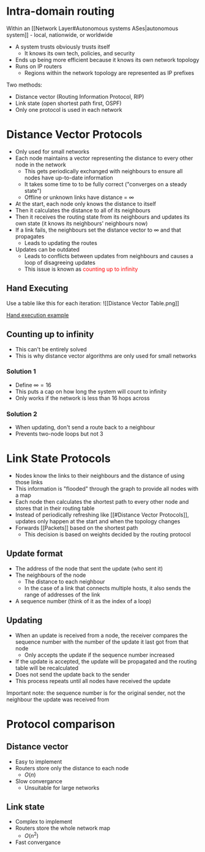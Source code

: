 # Intra-domain routing
Within an [[Network Layer#Autonomous systems ASes|autonomous system]] - local, nationwide, or worldwide

- A system trusts obviously trusts itself
	- It knows its own tech, policies, and security
- Ends up being more efficient because it knows its own network topology
- Runs on IP routers
	- Regions within the network topology are represented as IP prefixes

Two methods:
- Distance vector (Routing Information Protocol, RIP)
- Link state (open shortest path first, OSPF)
- Only one protocol is used in each network

# Distance Vector Protocols
- Only used for small networks
- Each node maintains a vector representing the distance to every other node in the network
	- This gets periodically exchanged with neighbours to ensure all nodes have up-to-date information
	- It takes some time to to be fully correct ("converges on a steady state")
	- Offline or unknown links have distance = $\infty$
- At the start, each node only knows the distance to itself
- Then it calculates the distance to all of its neighbours
- Then it receives the routing state from its neighbours and updates its own state (it knows its neighbours' neighbours now)
- If a link fails, the neighbours set the distance vector to $\infty$ and that propagates
	- Leads to updating the routes
- Updates can be outdated
	- Leads to conflicts between updates from neighbours and causes a loop of disagreeing updates
	- This issue is known as <font style="color:red;">counting up to infinity</font>

## Hand Executing
Use a table like this for each iteration:
![[Distance Vector Table.png]]

[Hand execution example](https://youtu.be/hdpnoOcrGck?t=370)

## Counting up to infinity
- This can't be entirely solved
- This is why distance vector algorithms are only used for small networks
### Solution 1
- Define $\infty = 16$
- This puts a cap on how long the system will count to infinity
- Only works if the network is less than 16 hops across

### Solution 2
- When updating, don't send a route back to a neighbour
- Prevents two-node loops but not 3

# Link State Protocols
- Nodes know the links to their neighbours and the distance of using those links
- This information is "flooded" through the graph to provide all nodes with a map
- Each node then calculates the shortest path to every other node and stores that in their routing table
- Instead of periodically refreshing like [[#Distance Vector Protocols]], updates only happen at the start and when the topology changes
- Forwards [[Packets]] based on the shortest path
	- This decision is based on weights decided by the routing protocol

## Update format
- The address of the node that sent the update (who sent it)
- The neighbours of the node
	- The distance to each neighbour
	- In the case of a link that connects multiple hosts, it also sends the range of addresses of the link
- A sequence number (think of it as the index of a loop)

## Updating
- When an update is received from a node, the receiver compares the sequence number with the number of the update it last got from that node
	- Only accepts the update if the sequence number increased
- If the update is accepted, the update will be propagated and the routing table will be recalculated
- Does not send the update back to the sender
- This process repeats until all nodes have received the update

Important note: the sequence number is for the original sender, not the neighbour the update was received from

# Protocol comparison
## Distance vector
- Easy to implement
- Routers store only the distance to each node
	- $O(n)$
- Slow convergance
	- Unsuitable for large networks 

## Link state
- Complex to implement
- Routers store the whole network map
	- $O(n^2)$
- Fast convergance
